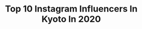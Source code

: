 ---
title: Top 10 Instagram Influencers In Kyoto In 2020
description: >-
  Find top Instagram influencers in Kyoto in 2020. Most popular hashtags: #ootd #japan #pr #art.
platform: Instagram
profiles:
  - username: "buritei"
    fullname: >-
      buri_chan🦄🌈💕
    location: "Japan"
    followers: 42412
    engagement: 234
    commentsToLikes: 0.054421
    id: ck138y1viikwq0i19qtl7tnic
    verified: false
    hashtags: "#powerofadrop, #artesoielady, #supported, #sesekira"
  - username: "honoka_lol"
    fullname: >-
      honoka
    location: "Japan"
    followers: 51533
    engagement: 919
    commentsToLikes: 0.015787
    id: ck5zscw1ty9gz0i14eopdxb4f
    verified: true
    hashtags: "#haab, #pr, #sly, #pumaxsly"
  - username: "y.t_photo71"
    fullname: >-
      ゆうたろう
    location: "Japan"
    followers: 3520
    engagement: 2388
    commentsToLikes: 0.026873
    id: ck8t9i31ao6am0j78an51q6a3
    verified: false
    hashtags: "#splus, #good, #rox, #season"
  - username: "gilbertrhezap"
    fullname: >-
      Gilbert Rheza Putra
    location: "Japan"
    followers: 17485
    engagement: 314
    commentsToLikes: 0.037451
    id: ck6tlyuvx6w170j71im7shrjz
    verified: false
    hashtags: ""
  - username: "yoshihiko.f"
    fullname: >-
      佳彦
    location: "Japan"
    followers: 30836
    engagement: 681
    commentsToLikes: 0.006660
    id: ck0ua7e2pbnlh0i19ghkupk16
    verified: false
    hashtags: "#portrait, #lovers, #sudio, #todays"
  - username: "rinsta_gram1002"
    fullname: >-
      Rintaro Oyaizu / 小柳津林太郎 バチェラー2
    location: "Japan"
    followers: 71515
    engagement: 352
    commentsToLikes: 0.011257
    id: ck6to52btc4z70j71oendh2pn
    verified: true
    hashtags: "#mamba, #path, #ghost, #pr"
  - username: "akko1202akko"
    fullname: >-
      纐纈 敦子 （Atsuko Kohketsu）
    location: "Japan"
    followers: 36696
    engagement: 124
    commentsToLikes: 0.030876
    id: ck5zzwp8vcjtd0i1468pddvwd
    verified: false
    hashtags: "#coordinate, #fashion, #pr, #adametrope"
  - username: "geishakai"
    fullname: >-
      Geishakai
    location: "Japan"
    followers: 4684
    engagement: 1622
    commentsToLikes: 0.016273
    id: ck0tyog2dnizb0i1999pxkpbh
    verified: false
    hashtags: ""
  - username: "yukonano"
    fullname: >-
      yuko  /runたまにDJとお山
    location: "Japan"
    followers: 11353
    engagement: 875
    commentsToLikes: 0.000491
    id: ck6tzekzf98r10j713bxzq7zd
    verified: false
    hashtags: "#fujimi, #jogger, #running, #indonesia"
  - username: "yu_umaa06"
    fullname: >-
      yuma
    location: "Japan"
    followers: 61380
    engagement: 293
    commentsToLikes: 0.003617
    id: ck6tttkxmcib00j71virik66v
    verified: false
    hashtags: "#igersjp, #indies, #yourshotphotographer, #tokyocameraclub"
---